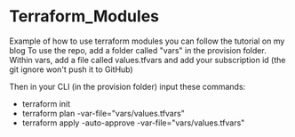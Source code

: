 # Terraform_Modules

Example of how to use terraform modules you can follow the tutorial on my blog 
To use the repo, add a folder called "vars" in the provision folder.
Within vars, add a file called values.tfvars and add your subscription id (the git ignore won't push it to GitHub)

Then in your CLI (in the provision folder) input these commands:

- terraform init
- terraform plan -var-file="vars/values.tfvars"
- terraform apply -auto-approve -var-file="vars/values.tfvars" 
